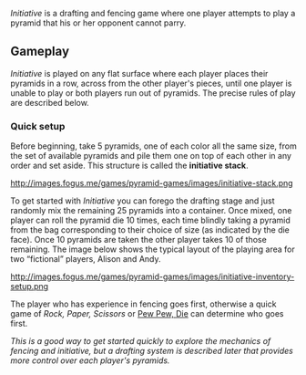 *Initiative* is a drafting and fencing game where one player attempts to
play a pyramid that his or her opponent cannot parry.

Gameplay
--------

*Initiative* is played on any flat surface where each player places
their pyramids in a row, across from the other player's pieces, until
one player is unable to play or both players run out of pyramids. The
precise rules of play are described below.

### Quick setup

Before beginning, take 5 pyramids, one of each color all the same size,
from the set of available pyramids and pile them one on top of each
other in any order and set aside. This structure is called the
**initiative stack**.

<http://images.fogus.me/games/pyramid-games/images/initiative-stack.png>

To get started with *Initiative* you can forego the drafting stage and
just randomly mix the remaining 25 pyramids into a container. Once
mixed, one player can roll the pyramid die 10 times, each time blindly
taking a pyramid from the bag corresponding to their choice of size (as
indicated by the die face). Once 10 pyramids are taken the other player
takes 10 of those remaining. The image below shows the typical layout of
the playing area for two “fictional” players, Alison and Andy.

<http://images.fogus.me/games/pyramid-games/images/initiative-inventory-setup.png>

The player who has experience in fencing goes first, otherwise a quick
game of *Rock, Paper, Scissors* or [Pew Pew, Die][] can determine who
goes first.

*This is a good way to get started quickly to explore the mechanics of
fencing and initiative, but a drafting system is described later that
provides more control over each player's pyramids.*

  [Pew Pew, Die]: http://icehousegames.org/wiki/index.php?title=PewPewDie
